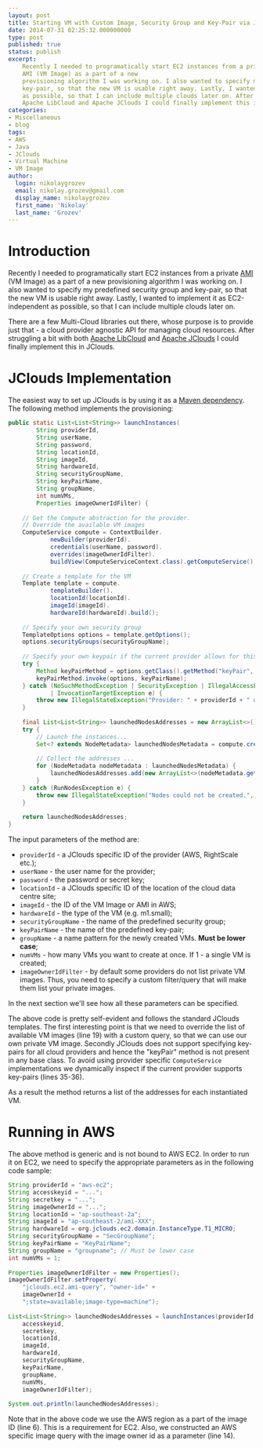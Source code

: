 ```yaml
---
layout: post
title: Starting VM with Custom Image, Security Group and Key-Pair via JClouds
date: 2014-07-31 02:25:32.000000000
type: post
published: true
status: publish
excerpt: 
    Recently I needed to programatically start EC2 instances from a private 
    AMI (VM Image) as a part of a new 
    provisioning algorithm I was working on. I also wanted to specify my predefined security group and 
    key-pair, so that the new VM is usable right away. Lastly, I wanted to implement it as EC2-independent 
    as possible, so that I can include multiple clouds later on. After struggling a bit with both 
    Apache LibCloud and Apache JClouds I could finally implement this in JClouds ...
categories:
- Miscellaneous
- blog
tags:
- AWS
- Java
- JClouds
- Virtual Machine
- VM Image
author:
  login: nikolaygrozev
  email: nikolay.grozev@gmail.com
  display_name: nikolaygrozev
  first_name: 'Nikolay'
  last_name: 'Grozev'
---
```


# Introduction

Recently I needed to programatically start EC2 instances from a private 
[AMI](http://docs.aws.amazon.com/AWSEC2/latest/UserGuide/AMIs.html) (VM Image) as a part of a new 
provisioning algorithm I was working on. I also wanted to specify my predefined security group and 
key-pair, so that the new VM is usable right away. Lastly, I wanted to implement it as EC2-independent 
as possible, so that I can include multiple clouds later on.

There are a few Multi-Cloud libraries out there, whose purpose is to provide just that - a cloud 
provider agnostic API for managing cloud resources. After struggling a bit with both 
[Apache LibCloud](https://libcloud.apache.org/) and 
[Apache JClouds](https://jclouds.apache.org/) I could finally implement this in JClouds.

# JClouds Implementation

The easiest way to set up JClouds is by using it as a 
[Maven dependency](https://jclouds.apache.org/start/install/). 
The following method implements the provisioning:

```java
public static List<List<String>> launchInstances(
        String providerId,
        String userName,
        String password,
        String locationId,
        String imageId,
        String hardwareId,
        String securityGroupName,
        String keyPairName,
        String groupName,
        int numVMs,
        Properties imageOwnerIdFilter) {
 
    // Get the Compute abstraction for the provider.
    // Override the available VM images
    ComputeService compute = ContextBuilder.
            newBuilder(providerId).
            credentials(userName, password).
            overrides(imageOwnerIdFilter).
            buildView(ComputeServiceContext.class).getComputeService();
 
    // Create a template for the VM
    Template template = compute.
            templateBuilder().
            locationId(locationId).
            imageId(imageId).
            hardwareId(hardwareId).build();
 
    // Specify your own security group
    TemplateOptions options = template.getOptions();
    options.securityGroups(securityGroupName);
 
    // Specify your own keypair if the current provider allows for this
    try {
        Method keyPairMethod = options.getClass().getMethod("keyPair", String.class);
        keyPairMethod.invoke(options, keyPairName);
    } catch (NoSuchMethodException | SecurityException | IllegalAccessException | IllegalArgumentException
            | InvocationTargetException e) {
        throw new IllegalStateException("Provider: " + providerId + " does not support specifying key-pairs.", e);
    }
 
    final List<List<String>> launchedNodesAddresses = new ArrayList<>();
    try {
        // Launch the instances...
        Set<? extends NodeMetadata> launchedNodesMetadata = compute.createNodesInGroup(groupName, numVMs, template);
 
        // Collect the addresses ...
        for (NodeMetadata nodeMetadata : launchedNodesMetadata) {
            launchedNodesAddresses.add(new ArrayList<>(nodeMetadata.getPublicAddresses()));
        }
    } catch (RunNodesException e) {
        throw new IllegalStateException("Nodes could not be created.", e);
    }
 
    return launchedNodesAddresses;
}
```

The input parameters of the method are:

*   `providerId` - a JClouds specific ID of the provider (AWS, RightScale etc.);
*   `userName` - the user name for the provider;
*   `password` - the password or secret key;
*   `locationId` - a JClouds specific ID of the location of the cloud data centre site;
*   `imageId` - the ID of the VM Image or AMI in AWS;
*   `hardwareId` - the type of the VM (e.g. m1.small);
*   `securityGroupName` - the name of the predefined security group;
*   `keyPairName` - the name of the predefined key-pair;
*   `groupName` - a name pattern for the newly created VMs. **Must be lower case**;
*   `numVMs` - how many VMs you want to create at once. If 1 - a single VM is created;
*   `imageOwnerIdFilter` - by default some providers do not list private VM images. Thus, you need to specify a custom filter/query that will make them list your private images.

In the next section we'll see how all these parameters can be specified.

The above code is pretty self-evident and follows the standard JClouds templates. 
The first interesting point is that we need to override the list of available VM images 
(line 19) with a custom query, so that we can use our own private VM image. 
Secondly JClouds does not support specifying key-pairs for all cloud providers and hence the 
"keyPair" method is not present in any base class. To avoid using provider specific `ComputeService` 
implementations we dynamically inspect if the current provider supports key-pairs (lines 35-36).

As a result the method returns a list of the addresses for each instantiated VM.

# Running in AWS

The above method is generic and is not bound to AWS EC2. 
In order to run it on EC2, we need to specify the appropriate parameters as in the following code sample:

```java
String providerId = "aws-ec2";
String accesskeyid = "...";
String secretkey = "...";
String imageOwnerId = "...";
String locationId = "ap-southeast-2a";
String imageId = "ap-southeast-2/ami-XXX";
String hardwareId = org.jclouds.ec2.domain.InstanceType.T1_MICRO;
String securityGroupName = "SecGroupName";
String keyPairName = "KeyPairName";
String groupName = "groupname"; // Must be lower case
int numVMs = 1;
 
Properties imageOwnerIdFilter = new Properties();
imageOwnerIdFilter.setProperty(
    "jclouds.ec2.ami-query", "owner-id=" +
    imageOwnerId +
    ";state=available;image-type=machine");
 
List<List<String>> launchedNodesAddresses = launchInstances(providerId,
    accesskeyid,
    secretkey,
    locationId,
    imageId,
    hardwareId,
    securityGroupName,
    keyPairName,
    groupName,
    numVMs,
    imageOwnerIdFilter);
 
System.out.println(launchedNodesAddresses);
```

Note that in the above code we use the AWS region as a part of the image ID (line 6). 
This is a requirement for EC2. Also, we constructed an AWS specific image query with 
the image owner id as a parameter (line 14).
